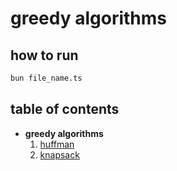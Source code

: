 # greedy algorithms

## how to run

```bash
bun file_name.ts
```

## table of contents

- **greedy algorithms**
  1. [huffman](https://www.geeksforgeeks.org/huffman-coding-greedy-algo-3/)
  2. [knapsack](https://www.geeksforgeeks.org/0-1-knapsack-problem-dp-10/)
